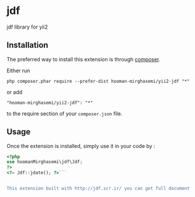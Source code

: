 jdf
===
jdf library for yii2

Installation
------------

The preferred way to install this extension is through [composer](http://getcomposer.org/download/).

Either run

```
php composer.phar require --prefer-dist hooman-mirghasemi/yii2-jdf "*"
```

or add

```
"hooman-mirghasemi/yii2-jdf": "*"
```

to the require section of your `composer.json` file.


Usage
-----

Once the extension is installed, simply use it in your code by  :

```php
<?php 
use hoomanMirghasemi\jdf\Jdf;
?>
<?= Jdf::jdate(); ?>```


This extension built with http://jdf.scr.ir/ you can get full document there.

